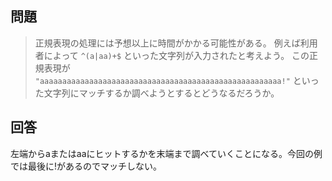 ## 問題
> 正規表現の処理には予想以上に時間がかかる可能性がある。
例えば利用者によって `^(a|aa)+$` といった文字列が入力されたと考えよう。
この正規表現が `"aaaaaaaaaaaaaaaaaaaaaaaaaaaaaaaaaaaaaaaaaaaaaaaaaaaaaa!"` といった文字列にマッチするか調べようとするとどうなるだろうか。

## 回答
左端からaまたはaaにヒットするかを末端まで調べていくことになる。今回の例では最後に!があるのでマッチしない。